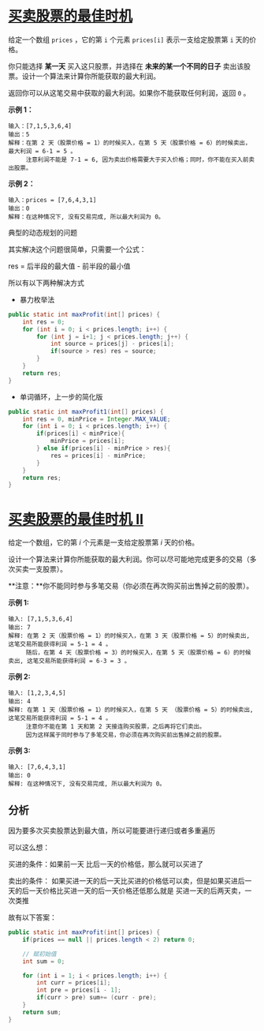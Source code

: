 # [买卖股票的最佳时机](https://leetcode-cn.com/problems/best-time-to-buy-and-sell-stock/)

给定一个数组 `prices` ，它的第 `i` 个元素 `prices[i]` 表示一支给定股票第 `i` 天的价格。

你只能选择 **某一天** 买入这只股票，并选择在 **未来的某一个不同的日子** 卖出该股票。设计一个算法来计算你所能获取的最大利润。

返回你可以从这笔交易中获取的最大利润。如果你不能获取任何利润，返回 `0` 。

 

**示例 1：**

```
输入：[7,1,5,3,6,4]
输出：5
解释：在第 2 天（股票价格 = 1）的时候买入，在第 5 天（股票价格 = 6）的时候卖出，最大利润 = 6-1 = 5 。
     注意利润不能是 7-1 = 6, 因为卖出价格需要大于买入价格；同时，你不能在买入前卖出股票。
```

**示例 2：**

```
输入：prices = [7,6,4,3,1]
输出：0
解释：在这种情况下, 没有交易完成, 所以最大利润为 0。
```



典型的动态规划的问题

其实解决这个问题很简单，只需要一个公式：

res = 后半段的最大值 - 前半段的最小值

所以有以下两种解决方式

+ 暴力枚举法

```java
public static int maxProfit(int[] prices) {
    int res = 0;
    for (int i = 0; i < prices.length; i++) {
        for (int j = i+1; j < prices.length; j++) {
            int source = prices[j] - prices[i];
            if(source > res) res = source;
        }
    }
    return res;
}
```

+ 单词循环，上一步的简化版

```java
public static int maxProfit1(int[] prices) {
    int res = 0, minPrice = Integer.MAX_VALUE;
    for (int i = 0; i < prices.length; i++) {
        if(prices[i] < minPrice){
            minPrice = prices[i];
        } else if(prices[i] - minPrice > res){
            res = prices[i] - minPrice;
        }
    }
    return res;
}
```



# [买卖股票的最佳时机 II](https://leetcode-cn.com/problems/best-time-to-buy-and-sell-stock-ii/)

给定一个数组，它的第 *i* 个元素是一支给定股票第 *i* 天的价格。

设计一个算法来计算你所能获取的最大利润。你可以尽可能地完成更多的交易（多次买卖一支股票）。

**注意：**你不能同时参与多笔交易（你必须在再次购买前出售掉之前的股票）。

 

**示例 1:**

```
输入: [7,1,5,3,6,4]
输出: 7
解释: 在第 2 天（股票价格 = 1）的时候买入，在第 3 天（股票价格 = 5）的时候卖出, 这笔交易所能获得利润 = 5-1 = 4 。
     随后，在第 4 天（股票价格 = 3）的时候买入，在第 5 天（股票价格 = 6）的时候卖出, 这笔交易所能获得利润 = 6-3 = 3 。
```

**示例 2:**

```
输入: [1,2,3,4,5]
输出: 4
解释: 在第 1 天（股票价格 = 1）的时候买入，在第 5 天 （股票价格 = 5）的时候卖出, 这笔交易所能获得利润 = 5-1 = 4 。
     注意你不能在第 1 天和第 2 天接连购买股票，之后再将它们卖出。
     因为这样属于同时参与了多笔交易，你必须在再次购买前出售掉之前的股票。
```

**示例 3:**

```
输入: [7,6,4,3,1]
输出: 0
解释: 在这种情况下, 没有交易完成, 所以最大利润为 0。
```



## 分析

因为要多次买卖股票达到最大值，所以可能要进行递归或者多重遍历



可以这么想： 

买进的条件：如果前一天 比后一天的价格低，那么就可以买进了

卖出的条件： 如果买进一天的后一天比买进的价格低可以卖，但是如果买进后一天的后一天价格比买进一天的后一天价格还低那么就是 买进一天的后两天卖，一次类推



故有以下答案：

```java
public static int maxProfit(int[] prices) {
    if(prices == null || prices.length < 2) return 0;

    // 赋初始值
    int sum = 0;

    for (int i = 1; i < prices.length; i++) {
        int curr = prices[i];
        int pre = prices[i - 1];
        if(curr > pre) sum+= (curr - pre);
    }
    return sum;
}
```

